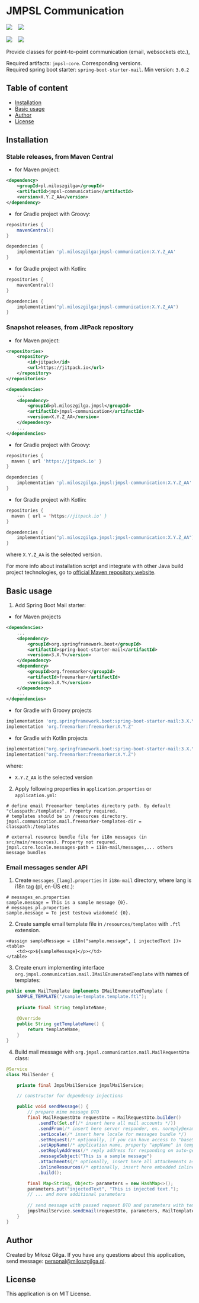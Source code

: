 # JMPSL Communication

![](https://img.shields.io/badge/Made%20in-Java%2017%20with%20Gradle-1abc9c.svg)
&nbsp;&nbsp;
![](https://img.shields.io/badge/License-MIT-brown.svg)

[![][jmpsl communication badge]][jmpsl communication mvn]
&nbsp;&nbsp;
[![][jmpsl jitpack badge]][jmpsl jitpack]
<br>

[jmpsl jitpack]: https://jitpack.io/#pl.miloszgilga/jmpsl
[jmpsl jitpack badge]: https://img.shields.io/jitpack/version/pl.miloszgilga/jmpsl?color=gree&label=JMPSL%20JitPack

[jmpsl communication badge]: https://img.shields.io/maven-central/v/pl.miloszgilga/jmpsl-communication?label=JMPSL%20Communication%20%28Central%29
[jmpsl communication mvn]: https://mvnrepository.com/artifact/pl.miloszgilga/jmpsl-communication

Provide classes for point-to-point communication (email, websockets etc.),

Required artifacts: `jmpsl-core`. Corresponding versions.<br>
Required spring boot starter: `spring-boot-starter-mail`. Min version: `3.0.2`

<a name="table-of-content"></a>
## Table of content
* [Installation](#installation)
* [Basic usage](#basic-usage)
* [Author](#author)
* [License](#license)

<a name="installation"></a>
## Installation
### Stable releases, from Maven Central

* for Maven project:
```xml
<dependency>
    <groupId>pl.miloszgilga</groupId>
    <artifactId>jmpsl-communication</artifactId>
    <version>X.Y.Z_AA</version>
</dependency>
```

* for Gradle project with Groovy:
```groovy
repositories {
    mavenCentral()
}

dependencies {
    implementation 'pl.miloszgilga:jmpsl-communication:X.Y.Z_AA'
}
```
* for Gradle project with Kotlin:
```kotlin
repositories {
    mavenCentral()
}

dependencies {
    implementation("pl.miloszgilga:jmpsl-communication:X.Y.Z_AA")
}
```

### Snapshot releases, from JitPack repository

* for Maven project:
```xml
<repositories>
    <repository>
        <id>jitpack</id>
        <url>https://jitpack.io</url>
    </repository>
</repositories>

<dependencies>
    ...
    <dependency>
        <groupId>pl.miloszgilga.jmpsl</groupId>
        <artifactId>jmpsl-communication</artifactId>
        <version>X.Y.Z_AA</version>
    </dependency>
    ...
</dependencies>
```

* for Gradle project with Groovy:
```groovy
repositories {
  maven { url 'https://jitpack.io' }
}

dependencies {
    implementation 'pl.miloszgilga.jmpsl:jmpsl-communication:X.Y.Z_AA'
}
```
* for Gradle project with Kotlin:
```kotlin
repositories {
  maven { url = 'https://jitpack.io' }
}

dependencies {
    implementation("pl.miloszgilga.jmpsl:jmpsl-communication:X.Y.Z_AA")
}
```

where `X.Y.Z_AA` is the selected version.

For more info about installation script and integrate with other Java build project
technologies, go to [official Maven repository website](https://mvnrepository.com/artifact/pl.miloszgilga/jmpsl-core).


<a name="basic-usage"></a>
## Basic usage
1. Add Spring Boot Mail starter:
* for Maven projects
```xml
<dependencies>
    ...
    <dependency>
        <groupId>org.springframework.boot</groupId>
        <artifactId>spring-boot-starter-mail</artifactId>
        <version>3.X.Y</version>
    </dependency>
    <dependency>
        <groupId>org.freemarker</groupId>
        <artifactId>freemarker</artifactId>
        <version>3.X.Y</version>
    </dependency>
    ...
</dependencies>
```
* for Gradle with Groovy projects
```groovy
implementation 'org.springframework.boot:spring-boot-starter-mail:3.X.Y'
implementation 'org.freemarker:freemarker:X.Y.Z'
```
* for Gradle with Kotlin projects
```kotlin
implementation("org.springframework.boot:spring-boot-starter-mail:3.X.Y")
implementation("org.freemarker:freemarker:X.Y.Z")
```
where:
* `X.Y.Z_AA` is the selected version

2. Apply following properties in `application.properties` or `application.yml`:
```properties
# define email Freemarker templates directory path. By default "classpath:/templates". Property required.
# templates should be in /resources directory.
jmpsl.communication.mail.freemarker-templates-dir = classpath:/templates

# external resource bundle file for i18n messages (in src/main/resources). Property not requred.
jmpsl.core.locale.messages-path = i18n-mail/messages,... others message bundles
```

### Email messages sender API
1. Create `messages_[lang].properties` in `i18n-mail` directory, where lang is i18n tag (pl, en-US etc.):
```properties
# messages_en.properties
sample.message = This is a sample message {0}.
# messages_pl.properties
sample.message = To jest testowa wiadomość {0}.
```

2. Create sample email template file in `/resources/templates` with `.ftl` extension.
```injectedfreemarker
<#assign sampleMessage = i18n("sample.message", [ injectedText ])>
<table>
    <td><p>${sampleMessage}</p></td>
</table>
```
3. Create enum implementing interface `org.jmpsl.communication.mail.IMailEnumeratedTemplate` with names of templates:
```java
public enum MailTemplate implements IMailEnumeratedTemplate {
    SAMPLE_TEMPLATE("/sample-template.template.ftl");
    
    private final String templateName;
    
    @Override
    public String getTemplateName() {
        return templateName;
    }
}
```
4. Build mail message with `org.jmpsl.communication.mail.MailRequestDto` class:

```java
@Service
class MailSender {

    private final JmpslMailService jmpslMailService;

    // constructor for dependency injections

    public void sendMessage() {
        // prepare mime message DTO
        final MailRequestDto requestDto = MailRequestDto.builder()
            .sendTo(Set.of(/* insert here all mail accounts */))
            .sendFrom(/* insert here server responder, ex. noreply@example.pl */)
            .setLocale(/* insert here locale for messages bundle */)
            .setRequest(/* optionally, if you can have access to "baseServletPath" in templates */)
            .setAppName(/* application name, property "appName" in templates */)
            .setReplyAddress(/* reply address for responding on auto-generated message */)
            .messageSubject("This is a sample message")
            .attachments(/* optionally, insert here all attachements as file handler and mime type */)
            .inlineResources(/* optionally, insert here embedded inline resources in mail message (ex. images) */)
            .build();

        final Map<String, Object> parameters = new HashMap<>();
        parameters.put("injectedText", "This is injected text.");
        // ... and more additional parameters
        
        // send message with passed request DTO and parameters with template name (in last argument)
        jmpslMailService.sendEmail(requestDto, parameters, MailTemplate.SAMPLE_TEMPLATE);
    }
}
```

<a name="author"></a>
## Author
Created by Miłosz Gilga. If you have any questions about this application, send message:
[personal@miloszgilga.pl](mailto:personal@miloszgilga.pl).


<a name="license"></a>
## License
This application is on MIT License.
